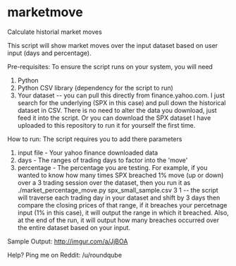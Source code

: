 # marketmove
Calculate historial market moves

This script will show market moves over the input dataset based on user input (days and percentage).  

Pre-requisites:
To ensure the script runs on your system, you will need
1. Python
2. Python CSV library (dependency for the script to run)
3. Your dataset -- you can pull this directly from finance.yahoo.com.  I just search for the underlying (SPX in this case) and pull down the historical dataset in CSV.  There is no need to alter the data you download, just feed it into the script.  Or you can download the SPX dataset I have uploaded to this repository to run it for yourself the first time.

How to run:
The script requires you to add there parameters
1. input file - Your yahoo finance downloaded data
2. days - The ranges of trading days to factor into the 'move'
3. percentage - The percentage you are testing.  For example, if you wanted to know how many times SPX breached 1% move (up or down) over a 3 trading session over the dataset, then you run it as ./market_percentage_move.py spx_small_sample.csv 3 1  -- the script will traverse each trading day in your dataset and shift by 3 days then compare the closing prices of that range, if it breaches your percetnage input (1% in this case), it will output the range in which it breached.  Also, at the end of the run, it will output how many breaches occurred over the entire dataset based on your input.

Sample Output:
http://imgur.com/a/JjBOA

Help?
Ping me on Reddit: /u/roundqube

